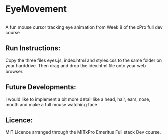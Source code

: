 # EyeMovement

<img src="">

A fun mouse cursor tracking eye animation from Week 8 of the xPro full dev course 

## Run Instructions: 
Copy the three files eyes.js, index.html and styles.css to the same folder on your harddrive. Then drag and drop the idex.html file onto your web browser.

## Future Developments: 
I would like to implement a bit more detail like a head, hair, ears, nose, mouth and make a full mouse watching face.

## Licence: 
MIT Licence arranged through the MITxPro Emeritus Full stack Dev course.
